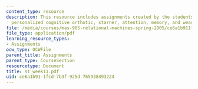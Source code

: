 ```yaml
---
content_type: resource
description: This resource includes assignments created by the students on a plan-based
  personalized cognitive orthotic, starner, attention, memory, and wearable interfaces.
file: /media/courses/mas-965-relational-machines-spring-2005/ce6a1b911fcd7b3f925d765938493224_st_week11.pdf
file_type: application/pdf
learning_resource_types:
- Assignments
ocw_type: OCWFile
parent_title: Assignments
parent_type: CourseSection
resourcetype: Document
title: st_week11.pdf
uid: ce6a1b91-1fcd-7b3f-925d-765938493224
---
```

